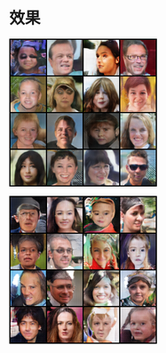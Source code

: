 # 



# 效果

![image-20210409220150542](assets/image-20210409220150542.png)

![image-20210409220412926](assets/image-20210409220412926.png)